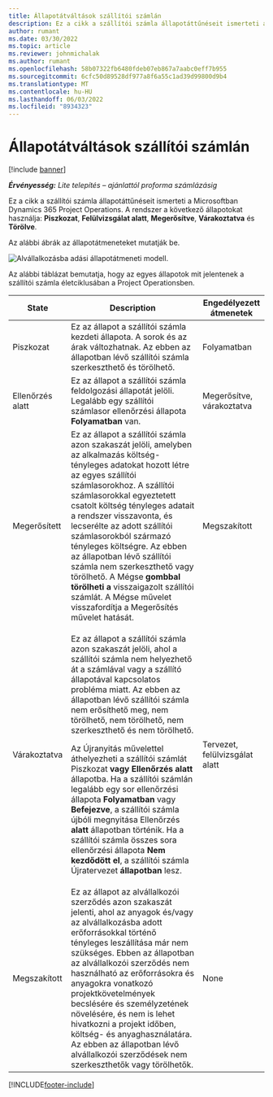 ```yaml
---
title: Állapotátváltások szállítói számlán
description: Ez a cikk a szállítói számla állapotáttűnéseit ismerteti a Microsoftban Dynamics 365 Project Operations.
author: rumant
ms.date: 03/30/2022
ms.topic: article
ms.reviewer: johnmichalak
ms.author: rumant
ms.openlocfilehash: 58b07322fb6480fdeb07eb867a7aabc0eff7b955
ms.sourcegitcommit: 6cfc50d89528df977a8f6a55c1ad39d99800d9b4
ms.translationtype: MT
ms.contentlocale: hu-HU
ms.lasthandoff: 06/03/2022
ms.locfileid: "8934323"
---
```

# <a name="state-transitions-on-a-vendor-invoice"></a>Állapotátváltások szállítói számlán

[!include [banner](../../includes/dataverse-preview.md)]

_**Érvényesség:** Lite telepítés – ajánlattól proforma számlázásig_

Ez a cikk a szállítói számla állapotáttűnéseit ismerteti a Microsoftban Dynamics 365 Project Operations. A rendszer a következő állapotokat használja: **Piszkozat**, **Felülvizsgálat alatt**, **Megerősítve**, **Várakoztatva** és **Törölve**.

Az alábbi ábrák az állapotátmeneteket mutatják be.

![Alvállalkozásba adási állapotátmeneti modell.](../media/VI_State_Model.jpg)

Az alábbi táblázat bemutatja, hogy az egyes állapotok mit jelentenek a szállítói számla életciklusában a Project Operationsben.

| State | Description | Engedélyezett átmenetek |
| --- | --- | --- |
| Piszkozat | Ez az állapot a szállítói számla kezdeti állapota. A sorok és az árak változhatnak. Az ebben az állapotban lévő szállítói számla szerkeszthető és törölhető. | Folyamatban |
| Ellenőrzés alatt | Ez az állapot a szállítói számla feldolgozási állapotát jelöli. Legalább egy szállítói számlasor ellenőrzési állapota **Folyamatban** van. | Megerősítve, várakoztatva |
| Megerősített | Ez az állapot a szállítói számla azon szakaszát jelöli, amelyben az alkalmazás költség-tényleges adatokat hozott létre az egyes szállítói számlasorokhoz. A szállítói számlasorokkal egyeztetett csatolt költség tényleges adatait a rendszer visszavonta, és lecserélte az adott szállítói számlasorokból származó tényleges költségre. Az ebben az állapotban lévő szállítói számla nem szerkeszthető vagy törölhető. A Mégse **gombbal törölheti a** visszaigazolt szállítói számlát. A Mégse művelet visszafordítja a Megerősítés művelet hatását. | Megszakított |
| Várakoztatva | <p>Ez az állapot a szállítói számla azon szakaszát jelöli, ahol a szállítói számla nem helyezhető át a számlával vagy a szállító állapotával kapcsolatos probléma miatt. Az ebben az állapotban lévő szállítói számla nem erősíthető meg, nem törölhető, nem törölhető, nem szerkeszthető és nem törölhető.</p><p>Az Újranyitás művelettel áthelyezheti a szállítói számlát Piszkozat **vagy** **Ellenőrzés alatt** állapotba. Ha a szállítói számlán legalább egy sor ellenőrzési állapota **Folyamatban** vagy **Befejezve**, a szállítói számla újbóli megnyitása Ellenőrzés **alatt** állapotban történik. Ha a szállítói számla összes sora ellenőrzési állapota **Nem kezdődött el**, a szállítói számla Újratervezet **állapotban** lesz.</p> | Tervezet, felülvizsgálat alatt |
| Megszakított | Ez az állapot az alvállalkozói szerződés azon szakaszát jelenti, ahol az anyagok és/vagy az alvállalkozásba adott erőforrásokkal történő tényleges leszállítása már nem szükséges. Ebben az állapotban az alvállalkozói szerződés nem használható az erőforrásokra és anyagokra vonatkozó projektkövetelmények becslésére és személyzetének növelésére, és nem is lehet hivatkozni a projekt időben, költség- és anyaghasználatára. Az ebben az állapotban lévő alvállalkozói szerződések nem szerkeszthetők vagy törölhetők. | None |

[!INCLUDE[footer-include](../../includes/footer-banner.md)]
